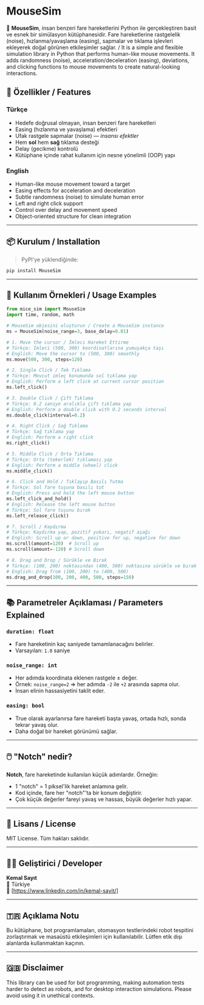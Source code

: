 # MouseSim

🎯 **MouseSim**, insan benzeri fare hareketlerini Python ile gerçekleştiren basit ve esnek bir simülasyon kütüphanesidir. Fare hareketlerine rastgelelik (noise), hızlanma/yavaşlama (easing), sapmalar ve tıklama işlevleri ekleyerek doğal görünen etkileşimler sağlar. / It is a simple and flexible simulation library in Python that performs human-like mouse movements. It adds randomness (noise), acceleration/deceleration (easing), deviations, and clicking functions to mouse movements to create natural-looking interactions.

## 🧠 Özellikler / Features

### Türkçe

- Hedefe doğrusal olmayan, insan benzeri fare hareketleri
- Easing (hızlanma ve yavaşlama) efektleri
- Ufak rastgele sapmalar (noise) — *insansı efektler*
- Hem **sol** hem **sağ** tıklama desteği
- Delay (gecikme) kontrolü
- Kütüphane içinde rahat kullanım için nesne yönelimli (OOP) yapı

### English

- Human-like mouse movement toward a target
- Easing effects for acceleration and deceleration
- Subtle randomness (noise) to simulate human error
- Left and right click support
- Control over delay and movement speed
- Object-oriented structure for clean integration

---

## 📦 Kurulum / Installation

> PyPI’ye yüklendiğinde:  
```bash
pip install MouseSim
```


---

## 🧪 Kullanım Örnekleri / Usage Examples

```python
from mice_sim import MouseSim
import time, random, math

# MouseSim objesini oluşturun / Create a MouseSim instance
ms = MouseSim(noise_range=3, base_delay=0.01)

# 1. Move the cursor / İmleci Hareket Ettirme
# Türkçe: İmleci (500, 300) koordinatlarına yumuşakça taşı
# English: Move the cursor to (500, 300) smoothly
ms.move(500, 300, steps=120)

# 2. Single Click / Tek Tıklama
# Türkçe: Mevcut imleç konumunda sol tıklama yap
# English: Perform a left click at current cursor position
ms.left_click()

# 3. Double Click / Çift Tıklama
# Türkçe: 0.2 saniye aralıkla çift tıklama yap
# English: Perform a double click with 0.2 seconds interval
ms.double_click(interval=0.2)

# 4. Right Click / Sağ Tıklama
# Türkçe: Sağ tıklama yap
# English: Perform a right click
ms.right_click()

# 5. Middle Click / Orta Tıklama
# Türkçe: Orta (tekerlek) tıklaması yap
# English: Perform a middle (wheel) click
ms.middle_click()

# 6. Click and Hold / Tıklayıp Basılı Tutma
# Türkçe: Sol fare tuşuna basılı tut
# English: Press and hold the left mouse button
ms.left_click_and_hold()
# English: Release the left mouse button
# Türkçe: Sol fare tuşunu bırak
ms.left_release_click()

# 7. Scroll / Kaydırma
# Türkçe: Kaydırma yap, pozitif yukarı, negatif aşağı
# English: Scroll up or down, positive for up, negative for down
ms.scroll(amount=120)  # Scroll up
ms.scroll(amount=-120) # Scroll down

# 8. Drag and Drop / Sürükle ve Bırak
# Türkçe: (100, 200) noktasından (400, 500) noktasına sürükle ve bırak
# English: Drag from (100, 200) to (400, 500)
ms.drag_and_drop(100, 200, 400, 500, steps=150)
```

---

## 📚 Parametreler Açıklaması / Parameters Explained

### `duration: float`
- Fare hareketinin kaç saniyede tamamlanacağını belirler.
- Varsayılan: `1.0` saniye

### `noise_range: int`
- Her adımda koordinata eklenen rastgele ± değer.
- Örnek: `noise_range=2` ⇒ her adımda `-2` ile `+2` arasında sapma olur.
- İnsan elinin hassasiyetini taklit eder.

### `easing: bool`
- True olarak ayarlanırsa fare hareketi başta yavaş, ortada hızlı, sonda tekrar yavaş olur.
- Daha doğal bir hareket görünümü sağlar.

---

## 🖱️ "Notch" nedir?

**Notch**, fare hareketinde kullanılan küçük adımlardır. Örneğin:
- 1 "notch" = 1 piksel'lik hareket anlamına gelir.
- Kod içinde, fare her "notch"’ta bir konum değiştirir.
- Çok küçük değerler fareyi yavaş ve hassas, büyük değerler hızlı yapar.

---

## 📄 Lisans / License

MIT License. Tüm hakları saklıdır.

---

## 🧑‍💻 Geliştirici / Developer

**Kemal Sayıt**  
📍 Türkiye  
🔗 [https://www.linkedin.com/in/kemal-sayit/]

---

## 🇹🇷 Açıklama Notu

Bu kütüphane, bot programlamaları, otomasyon testlerindeki robot tespitini zorlaştırmak ve masaüstü etkileşimleri için kullanılabilir. Lütfen etik dışı alanlarda kullanmaktan kaçının.

---

## 🇬🇧 Disclaimer

This library can be used for bot programming, making automation tests harder to detect as robots, and for desktop interaction simulations. Please avoid using it in unethical contexts.
